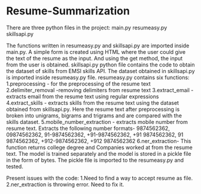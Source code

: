 # Resume-Summarization
There are three python files in the project:
main.py
resumeasy.py
skillsapi.py

The functions written in resumeasy.py and skillsapi.py are imported inside main.py.
A simple form is created using HTML where the user could give the text of the resume as the input. And using the get method, the input from the user is obtained.
skillsapi.py python file contains the code to obtain the dataset of skills from EMSI skills API.
The dataset obtained in skillsapi.py is imported inside resumeasy.py file.
resumeasy.py contains six functions:
1.preprocessing - for the preprocessing of the resume text
2.delimiter_removal -removing delimiters from resume text
3.extract_email - extracts email from the resume text using regular expressions
4.extract_skills - extracts skills from the resume text using the dataset obtained from skillsapi.py. Here the resume text after preprocessing is broken into unigrams, bigrams and trigrams and are compared with the skills dataset.
5.mobile_number_extraction - extracts mobile number from resume text. Extracts the following number formats- 9874562362, 09874562362, 91-9874562362, +91-9874562362, +91 9874562362, 91 9874562362, +912-9874562362, +912 9874562362
6.ner_extraction- This function returns college degree and Companies worked at from the resume text. The model is trained separately and the model is stored in a pickle file in the form of bytes. The pickle file is imported to the resumeasy.py and tested.
 
Present issues with the code:
1.Need to find a way to accept resume as file.
2.ner_extraction is throwing error. Need to fix it.
